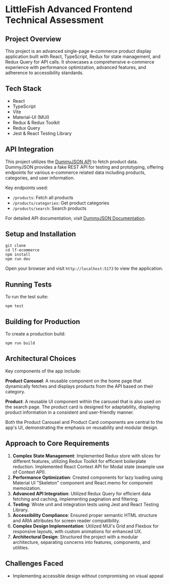 # LittleFish Advanced Frontend Technical Assessment

## Project Overview

This project is an advanced single-page e-commerce product display application built with React, TypeScript, Redux for state management, and Redux Query for API calls. It showcases a comprehensive e-commerce experience with performance optimization, advanced features, and adherence to accessibility standards.

## Tech Stack

- React
- TypeScript
- Vite
- Material-UI (MUI)
- Redux & Redux Toolkit
- Redux Query
- Jest & React Testing Library

## API Integration

This project utilizes the [DummyJSON API](https://dummyjson.com/) to fetch product data. DummyJSON provides a fake REST API for testing and prototyping, offering endpoints for various e-commerce related data including products, categories, and user information.

Key endpoints used:
- `/products`: Fetch all products
- `/products/categories`: Get product categories
- `/products/search`: Search products

For detailed API documentation, visit [DummyJSON Documentation](https://dummyjson.com/docs).

## Setup and Installation

```
git clone
cd lf-ecommerce
npm install
npm run dev
```
Open your browser and visit `http://localhost:5173` to view the application.

## Running Tests

To run the test suite:
```
npm test
```
## Building for Production

To create a production build:
```
npm run build
```
## Architectural Choices

Key components of the app include:

**Product Carousel**: A reusable component on the home page that dynamically fetches and displays products from the API based on their category.

**Product**: A reusable UI component within the carousel that is also used on the search page. The product card is designed for adaptability, displaying product information in a consistent and user-friendly manner.

Both the Product Carousel and Product Card components are central to the app's UI, demonstrating the emphasis on reusability and modular design.

## Approach to Core Requirements

1. **Complex State Management**: Implemented Redux store with slices for different features, utilizing Redux Toolkit for efficient boilerplate reduction. Implemented React Context API for Modal state (example use of Context API).
2. **Performance Optimization**: Created components for lazy loading using Material UI "Skeleton" component and React.memo for component memoization.
3. **Advanced API Integration**: Utilized Redux Query for efficient data fetching and caching, implementing pagination and filtering.
4. **Testing**: Wrote unit and integration tests using Jest and React Testing Library.
5. **Accessibility Compliance**: Ensured proper semantic HTML structure and ARIA attributes for screen reader compatibility.
6. **Complex Design Implementation**: Utilized MUI's Grid and Flexbox for responsive layouts, with custom animations for enhanced UX.
7. **Architectural Design**: Structured the project with a modular architecture, separating concerns into features, components, and utilities.

## Challenges Faced

- Implementing accessible design without compromising on visual appeal